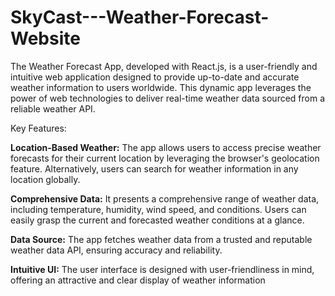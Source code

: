 # SkyCast---Weather-Forecast-Website

The Weather Forecast App, developed with React.js, is a user-friendly and intuitive web application designed to provide up-to-date and accurate weather information to users worldwide. This dynamic app leverages the power of web technologies to deliver real-time weather data sourced from a reliable weather API.

Key Features:

**Location-Based Weather:** The app allows users to access precise weather forecasts for their current location by leveraging the browser's geolocation feature. Alternatively, users can search for weather information in any location globally.

**Comprehensive Data:** It presents a comprehensive range of weather data, including temperature, humidity, wind speed, and conditions. Users can easily grasp the current and forecasted weather conditions at a glance.

**Data Source:** The app fetches weather data from a trusted and reputable weather data API, ensuring accuracy and reliability.

**Intuitive UI:** The user interface is designed with user-friendliness in mind, offering an attractive and clear display of weather information

